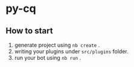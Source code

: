 # py-cq

## How to start

1. generate project using `nb create` .
2. writing your plugins under `src/plugins` folder.
3. run your bot using `nb run` .
